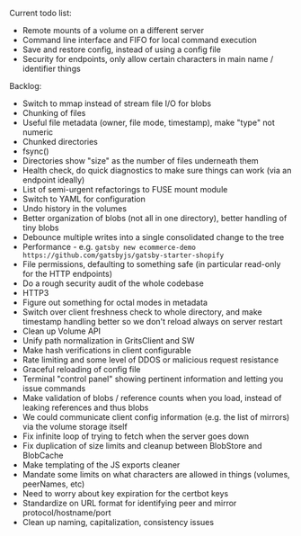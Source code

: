 Current todo list:

* Remote mounts of a volume on a different server
* Command line interface and FIFO for local command execution
* Save and restore config, instead of using a config file
* Security for endpoints, only allow certain characters in main name / identifier things

Backlog:

* Switch to mmap instead of stream file I/O for blobs
* Chunking of files
* Useful file metadata (owner, file mode, timestamp), make "type" not numeric
* Chunked directories
* fsync()
* Directories show "size" as the number of files underneath them
* Health check, do quick diagnostics to make sure things can work (via an endpoint ideally)
* List of semi-urgent refactorings to FUSE mount module
* Switch to YAML for configuration
* Undo history in the volumes
* Better organization of blobs (not all in one directory), better handling of tiny blobs
* Debounce multiple writes into a single consolidated change to the tree
* Performance - e.g. `gatsby new ecommerce-demo https://github.com/gatsbyjs/gatsby-starter-shopify`
* File permissions, defaulting to something safe (in particular read-only for the HTTP endpoints)
* Do a rough security audit of the whole codebase
* HTTP3
* Figure out something for octal modes in metadata
* Switch over client freshness check to whole directory, and make timestamp handling better so we don't reload always on server restart
* Clean up Volume API
* Unify path normalization in GritsClient and SW
* Make hash verifications in client configurable
* Rate limiting and some level of DDOS or malicious request resistance
* Graceful reloading of config file
* Terminal "control panel" showing pertinent information and letting you issue commands
* Make validation of blobs / reference counts when you load, instead of leaking references and thus blobs
* We could communicate client config information (e.g. the list of mirrors) via the volume storage itself
* Fix infinite loop of trying to fetch when the server goes down
* Fix duplication of size limits and cleanup between BlobStore and BlobCache
* Make templating of the JS exports cleaner
* Mandate some limits on what characters are allowed in things (volumes, peerNames, etc)
* Need to worry about key expiration for the certbot keys
* Standardize on URL format for identifying peer and mirror protocol/hostname/port
* Clean up naming, capitalization, consistency issues